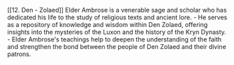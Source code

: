 [[12. Den - Zolaed]]
Elder Ambrose is a venerable sage and scholar who has dedicated his life to the study of religious texts and ancient lore.
    - He serves as a repository of knowledge and wisdom within Den Zolaed, offering insights into the mysteries of the Luxon and the history of the Kryn Dynasty.
    - Elder Ambrose's teachings help to deepen the understanding of the faith and strengthen the bond between the people of Den Zolaed and their divine patrons.